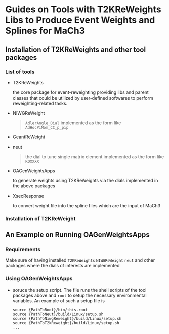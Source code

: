 # Guides on Tools with T2KReWeights Libs to Produce Event Weights and Splines for MaCh3

## Installation of T2KReWeights and other tool packages

### List of tools
- T2KReWeights 
 
    the core package for event-reweighting providing libs and parent classes that could be utilized by user-defined softwares to perform reweighting-related tasks.
- NIWGReWeight
    > `AdlerAngle_Dial` implemented as the form like `AdHocPiMom_CC_p_pip`
- GeantReWeight
- neut
    > the dial to tune single matrix element implemented as the form like `ROXXXX` 
- OAGenWeightsApps

    to generate weights using T2KReWeights via the dials implemented in the above packages
- XsecResponse

    to convert weight file into the spline files which are the input of MaCh3
### Installation of T2KReWeight

    
## An Example on Running OAGenWeightsApps
### Requirements
Make sure of having installed `T2KReWeights` `NIWGReWeight` `neut` and other packages where the dials of interests are implemented
### Using OAGenWeightsApps
- soruce the setup script. The file runs the shell scripts of the tool packages above and `root` to setup the necessary environmental variables. An example of such a setup file is
    ```
    source {PathToRoot}/bin/this.root
    source {PathToNeut}/build/Linux/setup.sh
    source {PathToNiwgReweight}/build/Linux/setup.sh
    source {PathToT2kReweight}/build/Linux/setup.sh
    ...
    ```
    
